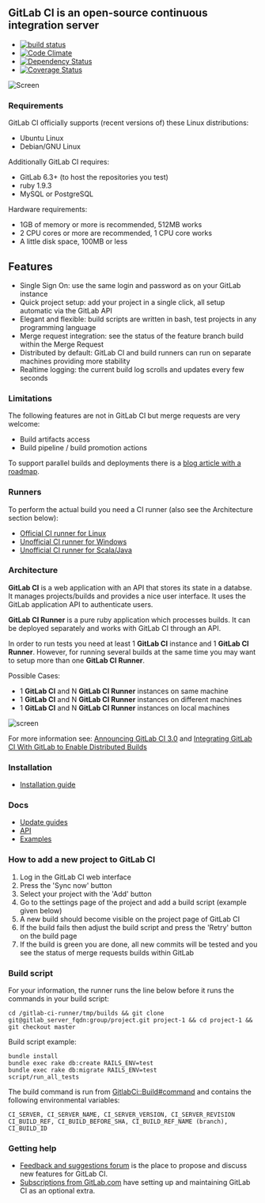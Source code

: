 ## GitLab CI is an open-source continuous integration server

* [![build status](https://secure.travis-ci.org/gitlabhq/gitlab-ci.png)](https://travis-ci.org/gitlabhq/gitlab-ci)
* [![Code Climate](https://codeclimate.com/github/gitlabhq/gitlab-ci.png)](https://codeclimate.com/github/gitlabhq/gitlab-ci)
* [![Dependency Status](https://gemnasium.com/gitlabhq/gitlab-ci.png)](https://gemnasium.com/gitlabhq/gitlab-ci)
* [![Coverage Status](https://coveralls.io/repos/gitlabhq/gitlab-ci/badge.png?branch=master)](https://coveralls.io/r/gitlabhq/gitlab-ci)

![Screen](https://gitlab.com/gitlab-org/gitlab-ci/raw/master/public/gitlab-ci-screenshot.png)

### Requirements

GitLab CI officially supports (recent versions of) these Linux distributions:

* Ubuntu Linux
* Debian/GNU Linux

Additionally GitLab CI requires:

* GitLab 6.3+ (to host the repositories you test)
* ruby 1.9.3
* MySQL or PostgreSQL

Hardware requirements:

* 1GB of memory or more is recommended, 512MB works
* 2 CPU cores or more are recommended, 1 CPU core works
* A little disk space, 100MB or less

## Features

* Single Sign On: use the same login and password as on your GitLab instance
* Quick project setup: add your project in a single click, all setup automatic via the GitLab API
* Elegant and flexible: build scripts are written in bash, test projects in any programming language
* Merge request integration: see the status of the feature branch build within the Merge Request
* Distributed by default: GitLab CI and build runners can run on separate machines providing more stability
* Realtime logging: the current build log scrolls and updates every few seconds

### Limitations

The following features are not in GitLab CI but merge requests are very welcome:

* Build artifacts access
* Build pipeline / build promotion actions

To support parallel builds and deployments there is a [blog article with a roadmap](http://blog.gitlab.org/gitlab-ci-with-parallel-builds-and-deployments/).

### Runners

To perform the actual build you need a CI runner (also see the Architecture section below):

* [Official CI runner for Linux](https://gitlab.com/gitlab-org/gitlab-ci-runner)
* [Unofficial CI runner for Windows](https://github.com/virtualmarc/gitlab-ci-runner-win)
* [Unofficial CI runner for Scala/Java](https://github.com/nafg/gitlab-ci-runner-scala)

### Architecture

__GitLab CI__ is a web application with an API that stores its state in a databse.
It manages projects/builds and provides a nice user interface.
It uses the GitLab application API to authenticate users.

__GitLab CI Runner__ is a pure ruby application which processes builds.
It can be deployed separately and works with GitLab CI through an API.

In order to run tests you need at least 1 __GitLab CI__ instance and 1 __GitLab CI Runner__.
However, for running several builds at the same time you may want to setup more than one __GitLab CI Runner__.

Possible Cases: 

* 1 __GitLab CI__ and N __GitLab CI Runner__ instances on same machine
* 1 __GitLab CI__ and N __GitLab CI Runner__ instances on different machines
* 1 __GitLab CI__ and N __GitLab CI Runner__ instances on local machines

![screen](https://gitlab.com/gitlab-org/gitlab-ci/raw/master/app/assets/images/arch.jpg)

For more information see:
[Announcing GitLab CI 3.0](http://blog.gitlab.org/announcing-gitlab-ci-3.0/)
and
[Integrating GitLab CI With GitLab to Enable Distributed Builds](http://blog.gitlab.org/integrating-gitlab-ci-with-gitlab/)

### Installation

* [Installation guide](doc/install/installation.md)

### Docs

* [Update guides]()
* [API](doc/api/api.md)
* [Examples](doc/examples)

### How to add a new project to GitLab CI

1. Log in the GitLab CI web interface
1. Press the 'Sync now' button
1. Select your project with the 'Add' button
1. Go to the settings page of the project and add a build script (example given below)
1. A new build should become visible on the project page of GitLab CI
1. If the build fails then adjust the build script and press the 'Retry' button on the build page
1. If the build is green you are done, all new commits will be tested and you see the status of merge requests builds within GitLab

### Build script

For your information, the runner runs the line below before it runs the commands in your build script:

    cd /gitlab-ci-runner/tmp/builds && git clone git@gitlab_server_fqdn:group/project.git project-1 && cd project-1 && git checkout master

Build script example:

    bundle install
    bundle exec rake db:create RAILS_ENV=test
    bundle exec rake db:migrate RAILS_ENV=test
    script/run_all_tests

The build command is run from [GitlabCi::Build#command](https://gitlab.com/gitlab-org/gitlab-ci-runner/blob/master/lib/build.rb#L96) and contains the following environmental variables:

    CI_SERVER, CI_SERVER_NAME, CI_SERVER_VERSION, CI_SERVER_REVISION
    CI_BUILD_REF, CI_BUILD_BEFORE_SHA, CI_BUILD_REF_NAME (branch), CI_BUILD_ID

### Getting help

* [Feedback and suggestions forum](http://feedback.gitlab.com/forums/176466-general/category/64310-gitlab-ci) is the place to propose and discuss new features for GitLab CI.
* [Subscriptions from GitLab.com](https://www.gitlab.com/subscription/) have setting up and maintaining GitLab CI as an optional extra.
